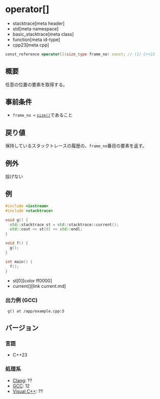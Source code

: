 # operator[]
* stacktrace[meta header]
* std[meta namespace]
* basic_stacktrace[meta class]
* function[meta id-type]
* cpp23[meta cpp]

```cpp
const_reference operator[](size_type frame_no) const; // (1) C++23
```

## 概要
任意の位置の要素を取得する。


## 事前条件
- `frame_no <` [`size()`](size.md)であること


## 戻り値
保持しているスタックトレースの履歴の、`frame_no`番目の要素を返す。


## 例外
投げない


## 例
```cpp example
#include <iostream>
#include <stacktrace>

void g() {
  std::stacktrace st = std::stacktrace::current();
  std::cout << st[0] << std::endl;
}

void f() {
  g();
}

int main() {
  f();
}
```
* st[0][color ff0000]
* current()[link current.md]

### 出力例 (GCC)
```
 g() at /app/example.cpp:5
```


## バージョン
### 言語
- C++23

### 処理系
- [Clang](/implementation.md#clang): ??
- [GCC](/implementation.md#gcc): 12
- [Visual C++](/implementation.md#visual_cpp): ??
